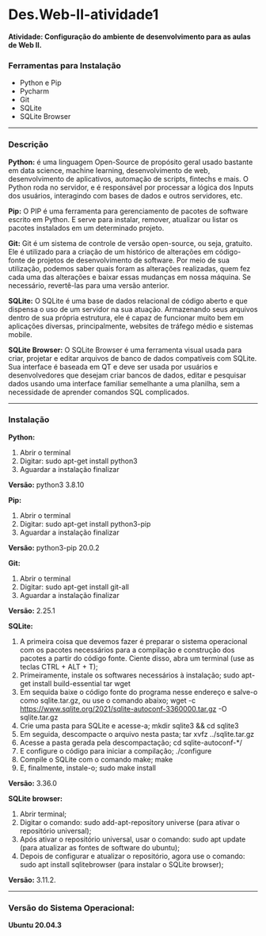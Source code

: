 # Des.Web-II-atividade1

**Atividade: Configuração do ambiente de desenvolvimento
para as aulas de Web II.**

### Ferramentas para Instalação
- Python e Pip
- Pycharm
- Git
- SQLite
- SQLite Browser

---

### Descrição

**Python:** é uma linguagem Open-Source de propósito geral usado bastante em data science, machine learning, desenvolvimento de web, desenvolvimento de aplicativos, automação de scripts, fintechs e mais. O Python roda no servidor, e é responsável por processar a lógica dos Inputs dos usuários, interagindo com bases de dados e outros servidores, etc.

**Pip:** O PIP é uma ferramenta para gerenciamento de pacotes de software escrito em Python. E serve para instalar, remover, atualizar ou listar os pacotes instalados em um determinado projeto.

**Git:** Git é um sistema de controle de versão open-source, ou seja, gratuito. Ele é utilizado para a criação de um histórico de alterações em código-fonte de projetos de desenvolvimento de software. Por meio de sua utilização, podemos saber quais foram as alterações realizadas, quem fez cada uma das alterações e baixar essas mudanças em nossa máquina. Se necessário, revertê-las para uma versão anterior.

**SQLite:** O SQLite é uma base de dados relacional de código aberto e que dispensa o uso de um servidor na sua atuação. Armazenando seus arquivos dentro de sua própria estrutura, ele é capaz de funcionar muito bem em aplicações diversas, principalmente, websites de tráfego médio e sistemas mobile.

**SQLite Browser:** O SQLite Browser é uma ferramenta visual usada para criar, projetar e editar arquivos de banco de dados compatíveis com SQLite. Sua interface é baseada em QT e deve ser usada por usuários e desenvolvedores que desejam criar bancos de dados, editar e pesquisar dados usando uma interface familiar semelhante a uma planilha, sem a necessidade de aprender comandos SQL complicados.

---
### Instalação

**Python:**
1. Abrir o terminal
2. Digitar: sudo apt-get install python3
3. Aguardar a instalação finalizar

**Versão:** python3 3.8.10



**Pip:**
1. Abrir o terminal
2. Digitar: sudo apt-get install python3-pip
3. Aguardar a instalação finalizar

**Versão:** python3-pip 20.0.2



**Git:**
1. Abrir o terminal
2. Digitar: sudo apt-get install git-all
3. Aguardar a instalação finalizar

**Versão:** 2.25.1



**SQLite:**
1. A primeira coisa que devemos fazer é preparar o sistema operacional com os pacotes necessários para a compilação e construção dos pacotes a partir do código fonte. Ciente disso, abra um terminal (use as teclas CTRL + ALT + T);
2. Primeiramente, instale os softwares necessários à instalação;
sudo apt-get install build-essential tar wget
3. Em sequida baixe o código fonte do programa nesse endereço e salve-o como sqlite.tar.gz, ou use o comando abaixo;
wget -c https://www.sqlite.org/2021/sqlite-autoconf-3360000.tar.gz -O sqlite.tar.gz
4. Crie uma pasta para SQLite e acesse-a;
mkdir sqlite3 && cd sqlite3
5. Em seguida, descompacte o arquivo nesta pasta;
tar xvfz ../sqlite.tar.gz
6. Acesse a pasta gerada pela descompactação;
cd sqlite-autoconf-*/
7. E configure o código para iniciar a compilação;
./configure
8. Compile o SQLite com o comando make;
make
9. E, finalmente, instale-o;
sudo make install

**Versão:** 3.36.0



**SQLite browser:**
1. Abrir terminal;
2. Digitar o comando: sudo add-apt-repository universe (para ativar o repositório universal);
3. Após ativar o repositório universal, usar o comando: sudo apt update (para atualizar as fontes de software do ubuntu);
4. Depois de configurar e atualizar o repositório, agora use o comando: sudo apt install sqlitebrowser (para instalar o SQLite browser);

**Versão:** 3.11.2.



---

### Versão do Sistema Operacional:

**Ubuntu 20.04.3**
